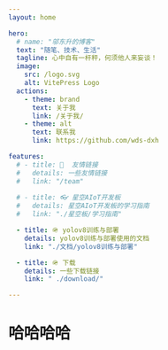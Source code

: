 ```yaml
---
layout: home

hero:
  # name: "邬东升的博客"
  text: "随笔、技术、生活"
  tagline: 心中自有一杆秤，何须他人来妄谈！
  image: 
    src: /logo.svg
    alt: VitePress Logo 
  actions:
    - theme: brand
      text: 关于我
      link: /关于我/
    - theme: alt
      text: 联系我
      link: https://github.com/wds-dxh

features:
  # - title: 🤝  友情链接
  #   details: 一些友情链接
  #   link: "/team"
    
  # - title: 👓 星空AIoT开发板
  #   details: 星空AIoT开发板的学习指南
  #   link: "./星空板/学习指南"

  - title: 🪖 yolov8训练与部署
    details: yolov8训练与部署使用的文档
    link: "./文档/yolov8训练与部署"

  - title: 🪖 下载
    details: 一些下载链接
    link: " ./download/"

---
```



<script setup>
import { ref } from 'vue'

const count = ref(0)
</script>






# 哈哈哈哈

<!-- ## Markdown Content

The count is: {{ count }}

<button :class="$style.button" @click="count++">Increment</button> -->

<style module>
.button {
  color: red;
  font-weight: bold;
}
</style>